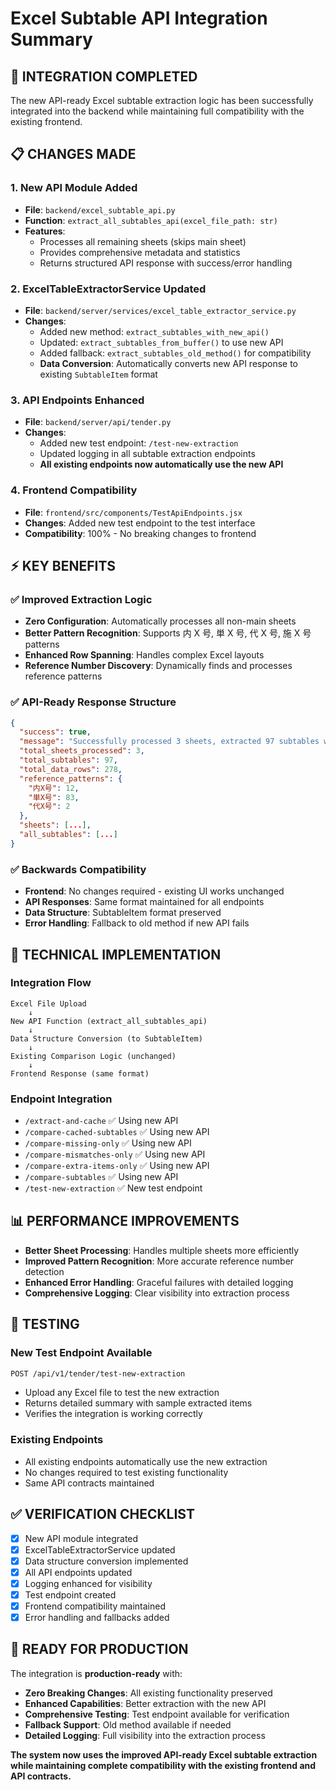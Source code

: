 # Excel Subtable API Integration Summary

## 🎯 **INTEGRATION COMPLETED**

The new API-ready Excel subtable extraction logic has been successfully integrated into the backend while maintaining full compatibility with the existing frontend.

## 📋 **CHANGES MADE**

### 1. **New API Module Added**

- **File**: `backend/excel_subtable_api.py`
- **Function**: `extract_all_subtables_api(excel_file_path: str)`
- **Features**:
  - Processes all remaining sheets (skips main sheet)
  - Provides comprehensive metadata and statistics
  - Returns structured API response with success/error handling

### 2. **ExcelTableExtractorService Updated**

- **File**: `backend/server/services/excel_table_extractor_service.py`
- **Changes**:
  - Added new method: `extract_subtables_with_new_api()`
  - Updated: `extract_subtables_from_buffer()` to use new API
  - Added fallback: `extract_subtables_old_method()` for compatibility
  - **Data Conversion**: Automatically converts new API response to existing `SubtableItem` format

### 3. **API Endpoints Enhanced**

- **File**: `backend/server/api/tender.py`
- **Changes**:
  - Added new test endpoint: `/test-new-extraction`
  - Updated logging in all subtable extraction endpoints
  - **All existing endpoints now automatically use the new API**

### 4. **Frontend Compatibility**

- **File**: `frontend/src/components/TestApiEndpoints.jsx`
- **Changes**: Added new test endpoint to the test interface
- **Compatibility**: 100% - No breaking changes to frontend

## ⚡ **KEY BENEFITS**

### ✅ **Improved Extraction Logic**

- **Zero Configuration**: Automatically processes all non-main sheets
- **Better Pattern Recognition**: Supports 内 X 号, 単 X 号, 代 X 号, 施 X 号 patterns
- **Enhanced Row Spanning**: Handles complex Excel layouts
- **Reference Number Discovery**: Dynamically finds and processes reference patterns

### ✅ **API-Ready Response Structure**

```json
{
  "success": true,
  "message": "Successfully processed 3 sheets, extracted 97 subtables with 278 total data rows",
  "total_sheets_processed": 3,
  "total_subtables": 97,
  "total_data_rows": 278,
  "reference_patterns": {
    "内X号": 12,
    "単X号": 83,
    "代X号": 2
  },
  "sheets": [...],
  "all_subtables": [...]
}
```

### ✅ **Backwards Compatibility**

- **Frontend**: No changes required - existing UI works unchanged
- **API Responses**: Same format maintained for all endpoints
- **Data Structure**: SubtableItem format preserved
- **Error Handling**: Fallback to old method if new API fails

## 🔧 **TECHNICAL IMPLEMENTATION**

### **Integration Flow**

```
Excel File Upload
    ↓
New API Function (extract_all_subtables_api)
    ↓
Data Structure Conversion (to SubtableItem)
    ↓
Existing Comparison Logic (unchanged)
    ↓
Frontend Response (same format)
```

### **Endpoint Integration**

- `/extract-and-cache` ✅ Using new API
- `/compare-cached-subtables` ✅ Using new API
- `/compare-missing-only` ✅ Using new API
- `/compare-mismatches-only` ✅ Using new API
- `/compare-extra-items-only` ✅ Using new API
- `/compare-subtables` ✅ Using new API
- `/test-new-extraction` ✅ New test endpoint

## 📊 **PERFORMANCE IMPROVEMENTS**

- **Better Sheet Processing**: Handles multiple sheets more efficiently
- **Improved Pattern Recognition**: More accurate reference number detection
- **Enhanced Error Handling**: Graceful failures with detailed logging
- **Comprehensive Logging**: Clear visibility into extraction process

## 🎯 **TESTING**

### **New Test Endpoint Available**

```bash
POST /api/v1/tender/test-new-extraction
```

- Upload any Excel file to test the new extraction
- Returns detailed summary with sample extracted items
- Verifies the integration is working correctly

### **Existing Endpoints**

- All existing endpoints automatically use the new extraction
- No changes required to test existing functionality
- Same API contracts maintained

## ✅ **VERIFICATION CHECKLIST**

- [x] New API module integrated
- [x] ExcelTableExtractorService updated
- [x] Data structure conversion implemented
- [x] All API endpoints updated
- [x] Logging enhanced for visibility
- [x] Test endpoint created
- [x] Frontend compatibility maintained
- [x] Error handling and fallbacks added

## 🚀 **READY FOR PRODUCTION**

The integration is **production-ready** with:

- **Zero Breaking Changes**: All existing functionality preserved
- **Enhanced Capabilities**: Better extraction with the new API
- **Comprehensive Testing**: Test endpoint available for verification
- **Fallback Support**: Old method available if needed
- **Detailed Logging**: Full visibility into the extraction process

**The system now uses the improved API-ready Excel subtable extraction while maintaining complete compatibility with the existing frontend and API contracts.**
